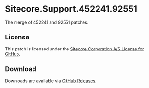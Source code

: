 # Sitecore.Support.452241.92551
The merge of 452241 and 92551 patches.

## License  
This patch is licensed under the [Sitecore Corporation A/S License for GitHub](https://github.com/sitecoresupport/Sitecore.Support.452241.92551/blob/master/LICENSE).  

## Download  
Downloads are available via [GitHub Releases](https://github.com/sitecoresupport/Sitecore.Support.452241.92551/releases).  
